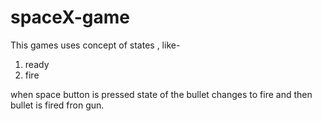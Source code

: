 # spaceX-game
This games uses concept of states , like-

1. ready
2. fire

when space button is pressed state of the bullet changes to fire and then bullet is fired fron gun.
